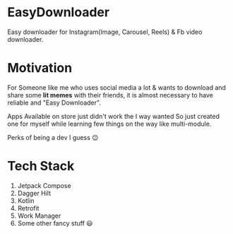 # EasyDownloader

Easy downloader for Instagram(Image, Carousel, Reels) & Fb video downloader.

# Motivation

For Someone like me who uses social media a lot & wants to download and share some **lit memes** with their friends, it is almost necessary to have reliable and "Easy Downloader".

Apps Available on store just didn't work the I way wanted So just created one for myself while learning few things on the way like multi-module.

Perks of being a dev I guess :wink:

# Tech Stack

1. Jetpack Compose
2. Dagger Hilt
3. Kotlin
4. Retrofit
5. Work Manager
6. Some other fancy stuff :smiley: